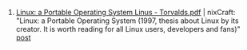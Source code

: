 1. [Linux: a Portable Operating System Linus - Torvalds.pdf](https://github.com/user-attachments/files/21110553/paper.Linux.a.Portable.Operating.System.Linus.Torvalds.pdf) | nixCraft: "Linux: a Portable Operating System (1997, thesis about Linux by its creator. It is worth reading for all Linux users, developers and fans)" [post](https://www.facebook.com/share/p/1ExtDNHq2k/)
